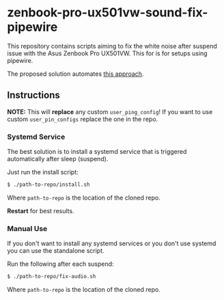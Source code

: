 # zenbook-pro-ux501vw-sound-fix-pipewire

This repository contains scripts aiming to fix the white noise after suspend issue with the Asus Zenbook Pro UX501VW. This for is for setups using pipewire.

The proposed solution automates [this approach](https://askubuntu.com/q/884051).

## Instructions
**NOTE:** This will **replace** any custom `user_ping_config`! If you want to use custom `user_pin_configs` replace the one in the repo.

### Systemd Service
The best solution is to install a systemd service that is triggered automatically after sleep (suspend).

Just run the install script:
```bash
$ ./path-to-repo/install.sh
```
Where `path-to-repo` is the location of the cloned repo.

**Restart** for best results.

### Manual Use
If you don't want to install any systemd services or you don't use systemd you can use the standalone script.

Run the following after each suspend:
```bash
$ ./path-to-repo/fix-audio.sh
```
Where `path-to-repo` is the location of the cloned repo.
